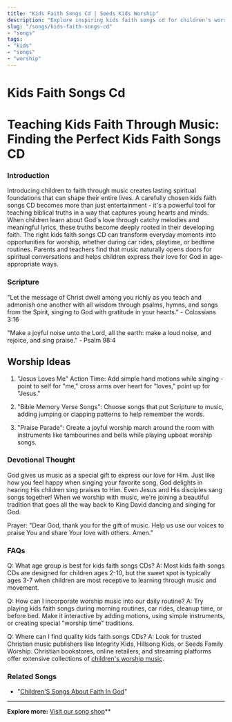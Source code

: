 ```yaml
---
title: "Kids Faith Songs Cd | Seeds Kids Worship"
description: "Explore inspiring kids faith songs cd for children's worship and faith development. Biblical music resources for families and ministry."
slug: "/songs/kids-faith-songs-cd"
- "songs"
tags:
- "kids"
- "songs"
- "worship"
---
```


# Kids Faith Songs Cd

# Teaching Kids Faith Through Music: Finding the Perfect Kids Faith Songs CD

### Introduction
Introducing children to faith through music creates lasting spiritual foundations that can shape their entire lives. A carefully chosen kids faith songs CD becomes more than just entertainment - it's a powerful tool for teaching biblical truths in a way that captures young hearts and minds. When children learn about God's love through catchy melodies and meaningful lyrics, these truths become deeply rooted in their developing faith. The right kids faith songs CD can transform everyday moments into opportunities for worship, whether during car rides, playtime, or bedtime routines. Parents and teachers find that music naturally opens doors for spiritual conversations and helps children express their love for God in age-appropriate ways.

### Scripture
"Let the message of Christ dwell among you richly as you teach and admonish one another with all wisdom through psalms, hymns, and songs from the Spirit, singing to God with gratitude in your hearts." - Colossians 3:16

"Make a joyful noise unto the Lord, all the earth: make a loud noise, and rejoice, and sing praise." - Psalm 98:4

## Worship Ideas
1. "Jesus Loves Me" Action Time: Add simple hand motions while singing - point to self for "me," cross arms over heart for "loves," point up for "Jesus."

2. "Bible Memory Verse Songs": Choose songs that put Scripture to music, adding jumping or clapping patterns to help remember the words.

3. "Praise Parade": Create a joyful worship march around the room with instruments like tambourines and bells while playing upbeat worship songs.

### Devotional Thought
God gives us music as a special gift to express our love for Him. Just like how you feel happy when singing your favorite song, God delights in hearing His children sing praises to Him. Even Jesus and His disciples sang songs together! When we worship with music, we're joining a beautiful tradition that goes all the way back to King David dancing and singing for God.

Prayer: "Dear God, thank you for the gift of music. Help us use our voices to praise You and share Your love with others. Amen."

### FAQs

Q: What age group is best for kids faith songs CDs?
A: Most kids faith songs CDs are designed for children ages 2-10, but the sweet spot is typically ages 3-7 when children are most receptive to learning through music and movement.

Q: How can I incorporate worship music into our daily routine?
A: Try playing kids faith songs during morning routines, car rides, cleanup time, or before bed. Make it interactive by adding motions, using simple instruments, or creating special "worship time" traditions.

Q: Where can I find quality kids faith songs CDs?
A: Look for trusted Christian music publishers like Integrity Kids, Hillsong Kids, or Seeds Family Worship. Christian bookstores, online retailers, and streaming platforms offer extensive collections of [children's worship music](/songs/children-s-worship-music/).

### Related Songs

- "[Children'S Songs About Faith In God](/songs/children-s-songs-about-faith-in-god/)"

---

**Explore more:** [Visit our song shop](https://seedskidsworship.com/shop)**

<!-- Schema Markup -->
<script type="application/ld+json">
{
  "@context": "https://schema.org",
  "@type": "MusicRecording",
  "name": "Kids Faith Songs Cd",
  "byArtist": {
    "@type": "MusicGroup",
    "name": "Seeds Kids Worship"
  },
  "isFamilyFriendly": true,
  "url": "https://seedskidsworship.com/songs/kids-faith-songs-cd/"
}
</script>